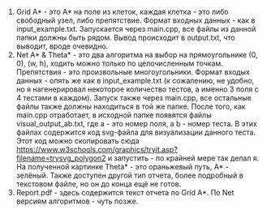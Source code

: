 1) Grid A* - это A* на поле из клеток, каждая клетка - это либо свободный узел, либо препятствие. Формат входных данных - как в input_example.txt. Запускается через main.cpp, все файлы из данной папки должны быть рядом. Вывод происходит в output.txt, что выводит, вроде очевидно.
2) Net A* & Theta* - это два алгоритма на выбор на прямоугольнике (0, 0), (w, h), ходить можно только по целочисленным точкам. Препятствия - это произвольные многоугольники. Формат входых данных - опять же как в input_example.txt (к сожалению, не удобно, но я нагенерировал некоторое количество тестов,  а именно 3 поля с 4 тестами в каждом). Запуск также через main.cpp, все остальные файлы также должны находиться в той же папке. После того, как main.cpp отработает, в исходной папке появятся файлы visual_output_ab.txt, где a - это номер поля, а b - номер теста. В этих файлах содержится код svg-файла для визуализации данного теста. Этот код можно скопировать сюда https://www.w3schools.com/graphics/tryit.asp?filename=trysvg_polygon2 и запустить - по крайней мере так делал я. На полученной картинке Theta* - это ораньжевый путь, A* - зелёный. Также доступен другой тип отчета, более подробный в текстовом файле, но он до конца ещё не готов.
3) Report.pdf - здесь содержится текст отчета по Grid A*. По Net версиям алгоритмов - чуть позже.
